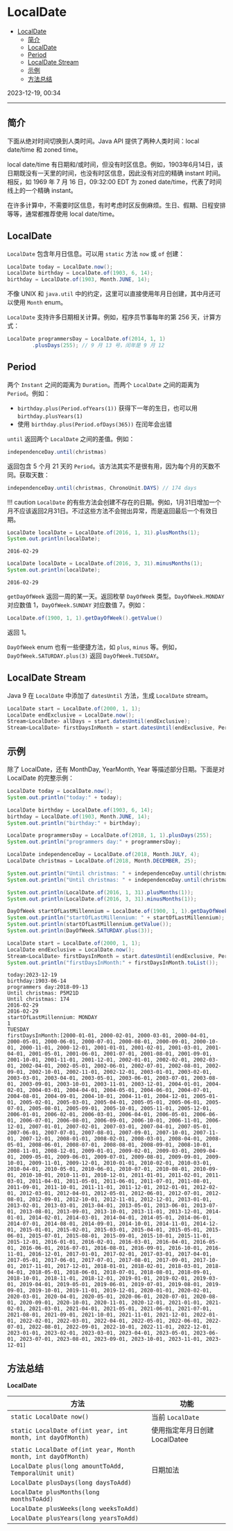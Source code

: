 # LocalDate

- [LocalDate](#localdate)
  - [简介](#简介)
  - [LocalDate](#localdate-1)
  - [Period](#period)
  - [LocalDate Stream](#localdate-stream)
  - [示例](#示例)
  - [方法总结](#方法总结)

2023-12-19, 00:34
****

## 简介

下面从绝对时间切换到人类时间。Java API 提供了两种人类时间：local date/time 和 zoned time。

local date/time 有日期和/或时间，但没有时区信息。例如，1903年6月14日，该日期既没有一天里的时间，也没有时区信息，因此没有对应的精确 instant 时间。相反，如 1969 年 7 月 16 日，09:32:00 EDT 为 zoned date/time，代表了时间线上的一个精确 instant。

在许多计算中，不需要时区信息，有时考虑时区反倒麻烦。生日、假期、日程安排等等，通常都推荐使用 local date/time。

## LocalDate

`LocalDate` 包含年月日信息。可以用 `static` 方法 `now` 或 `of` 创建：

```java
LocalDate today = LocalDate.now();
LocalDate birthday = LocalDate.of(1903, 6, 14);
birthday = LocalDate.of(1903, Month.JUNE, 14);
```

不像 UNIX 和 `java.util` 中的约定，这里可以直接使用年月日创建，其中月还可以使用 `Month` enum。

`LocalDate` 支持许多日期相关计算。例如，程序员节事每年的第 256 天，计算方式：

```java
LocalDate programmersDay = LocalDate.of(2014, 1, 1)
        .plusDays(255); // 9 月 13 号，闰年是 9 月 12
```

## Period

两个 `Instant` 之间的距离为 `Duration`。而两个 `LocalDate` 之间的距离为 `Period`。例如：

- `birthday.plus(Period.ofYears(1))` 获得下一年的生日，也可以用 `birthday.plusYears(1)`
- 使用 `birthday.plus(Period.ofDays(365))` 在闰年会出错

`until` 返回两个 `LocalDate` 之间的差值。例如：

```java
independenceDay.until(christmas)
```

返回包含 5 个月 21 天的 `Period`。该方法其实不是很有用，因为每个月的天数不同。获取天数：

```java
independenceDay.until(christmas, ChronoUnit.DAYS) // 174 days
```

!!! caution
    `LocalDate` 的有些方法会创建不存在的日期。例如，1月31日增加一个月不应该返回2月31日。不过这些方法不会抛出异常，而是返回最后一个有效日期。

```java
LocalDate localDate = LocalDate.of(2016, 1, 31).plusMonths(1);
System.out.println(localDate);
```

```
2016-02-29
```

```java
LocalDate localDate = LocalDate.of(2016, 3, 31).minusMonths(1);
System.out.println(localDate);
```

```
2016-02-29
```

`getDayOfWeek` 返回一周的某一天。返回枚举 `DayOfWeek` 类型。`DayOfWeek.MONDAY` 对应数值 1，`DayOfWeek.SUNDAY` 对应数值 7。例如：

```java
LocalDate.of(1900, 1, 1).getDayOfWeek().getValue()
```

返回 1。

`DayOfWeek` enum 也有一些便捷方法，如 `plus`, `minus` 等。例如，`DayOfWeek.SATURDAY.plus(3)` 返回 `DayOfWeek.TUESDAY`。

## LocalDate Stream

Java 9 在 `LocalDate` 中添加了 `datesUntil` 方法，生成 `LocalDate` stream。

```java
LocalDate start = LocalDate.of(2000, 1, 1);
LocalDate endExclusive = LocalDate.now();
Stream<LocalDate> allDays = start.datesUntil(endExclusive);
Stream<LocalDate> firstDaysInMonth = start.datesUntil(endExclusive, Period.ofMonths(1));
```

## 示例

除了 LocalDate，还有 MonthDay, YearMonth, Year 等描述部分日期。下面是对 LocalDate 的完整示例：

```java
LocalDate today = LocalDate.now();
System.out.println("today:" + today);

LocalDate birthday = LocalDate.of(1903, 6, 14);
birthday = LocalDate.of(1903, Month.JUNE, 14);
System.out.println("birthday:" + birthday);

LocalDate programmersDay = LocalDate.of(2018, 1, 1).plusDays(255);
System.out.println("programmers day:" + programmersDay);

LocalDate independenceDay = LocalDate.of(2018, Month.JULY, 4);
LocalDate christmas = LocalDate.of(2018, Month.DECEMBER, 25);

System.out.println("Until christmas: " + independenceDay.until(christmas));
System.out.println("Until christmas: " + independenceDay.until(christmas, ChronoUnit.DAYS));

System.out.println(LocalDate.of(2016, 1, 31).plusMonths(1));
System.out.println(LocalDate.of(2016, 3, 31).minusMonths(1));

DayOfWeek startOfLastMillennium = LocalDate.of(1900, 1, 1).getDayOfWeek();
System.out.println("startOfLastMillennium: " + startOfLastMillennium);
System.out.println(startOfLastMillennium.getValue());
System.out.println(DayOfWeek.SATURDAY.plus(3));

LocalDate start = LocalDate.of(2000, 1, 1);
LocalDate endExclusive = LocalDate.now();
Stream<LocalDate> firstDaysInMonth = start.datesUntil(endExclusive, Period.ofMonths(1));
System.out.println("firstDaysInMonth:" + firstDaysInMonth.toList());
```

```
today:2023-12-19
birthday:1903-06-14
programmers day:2018-09-13
Until christmas: P5M21D
Until christmas: 174
2016-02-29
2016-02-29
startOfLastMillennium: MONDAY
1
TUESDAY
firstDaysInMonth:[2000-01-01, 2000-02-01, 2000-03-01, 2000-04-01, 2000-05-01, 2000-06-01, 2000-07-01, 2000-08-01, 2000-09-01, 2000-10-01, 2000-11-01, 2000-12-01, 2001-01-01, 2001-02-01, 2001-03-01, 2001-04-01, 2001-05-01, 2001-06-01, 2001-07-01, 2001-08-01, 2001-09-01, 2001-10-01, 2001-11-01, 2001-12-01, 2002-01-01, 2002-02-01, 2002-03-01, 2002-04-01, 2002-05-01, 2002-06-01, 2002-07-01, 2002-08-01, 2002-09-01, 2002-10-01, 2002-11-01, 2002-12-01, 2003-01-01, 2003-02-01, 2003-03-01, 2003-04-01, 2003-05-01, 2003-06-01, 2003-07-01, 2003-08-01, 2003-09-01, 2003-10-01, 2003-11-01, 2003-12-01, 2004-01-01, 2004-02-01, 2004-03-01, 2004-04-01, 2004-05-01, 2004-06-01, 2004-07-01, 2004-08-01, 2004-09-01, 2004-10-01, 2004-11-01, 2004-12-01, 2005-01-01, 2005-02-01, 2005-03-01, 2005-04-01, 2005-05-01, 2005-06-01, 2005-07-01, 2005-08-01, 2005-09-01, 2005-10-01, 2005-11-01, 2005-12-01, 2006-01-01, 2006-02-01, 2006-03-01, 2006-04-01, 2006-05-01, 2006-06-01, 2006-07-01, 2006-08-01, 2006-09-01, 2006-10-01, 2006-11-01, 2006-12-01, 2007-01-01, 2007-02-01, 2007-03-01, 2007-04-01, 2007-05-01, 2007-06-01, 2007-07-01, 2007-08-01, 2007-09-01, 2007-10-01, 2007-11-01, 2007-12-01, 2008-01-01, 2008-02-01, 2008-03-01, 2008-04-01, 2008-05-01, 2008-06-01, 2008-07-01, 2008-08-01, 2008-09-01, 2008-10-01, 2008-11-01, 2008-12-01, 2009-01-01, 2009-02-01, 2009-03-01, 2009-04-01, 2009-05-01, 2009-06-01, 2009-07-01, 2009-08-01, 2009-09-01, 2009-10-01, 2009-11-01, 2009-12-01, 2010-01-01, 2010-02-01, 2010-03-01, 2010-04-01, 2010-05-01, 2010-06-01, 2010-07-01, 2010-08-01, 2010-09-01, 2010-10-01, 2010-11-01, 2010-12-01, 2011-01-01, 2011-02-01, 2011-03-01, 2011-04-01, 2011-05-01, 2011-06-01, 2011-07-01, 2011-08-01, 2011-09-01, 2011-10-01, 2011-11-01, 2011-12-01, 2012-01-01, 2012-02-01, 2012-03-01, 2012-04-01, 2012-05-01, 2012-06-01, 2012-07-01, 2012-08-01, 2012-09-01, 2012-10-01, 2012-11-01, 2012-12-01, 2013-01-01, 2013-02-01, 2013-03-01, 2013-04-01, 2013-05-01, 2013-06-01, 2013-07-01, 2013-08-01, 2013-09-01, 2013-10-01, 2013-11-01, 2013-12-01, 2014-01-01, 2014-02-01, 2014-03-01, 2014-04-01, 2014-05-01, 2014-06-01, 2014-07-01, 2014-08-01, 2014-09-01, 2014-10-01, 2014-11-01, 2014-12-01, 2015-01-01, 2015-02-01, 2015-03-01, 2015-04-01, 2015-05-01, 2015-06-01, 2015-07-01, 2015-08-01, 2015-09-01, 2015-10-01, 2015-11-01, 2015-12-01, 2016-01-01, 2016-02-01, 2016-03-01, 2016-04-01, 2016-05-01, 2016-06-01, 2016-07-01, 2016-08-01, 2016-09-01, 2016-10-01, 2016-11-01, 2016-12-01, 2017-01-01, 2017-02-01, 2017-03-01, 2017-04-01, 2017-05-01, 2017-06-01, 2017-07-01, 2017-08-01, 2017-09-01, 2017-10-01, 2017-11-01, 2017-12-01, 2018-01-01, 2018-02-01, 2018-03-01, 2018-04-01, 2018-05-01, 2018-06-01, 2018-07-01, 2018-08-01, 2018-09-01, 2018-10-01, 2018-11-01, 2018-12-01, 2019-01-01, 2019-02-01, 2019-03-01, 2019-04-01, 2019-05-01, 2019-06-01, 2019-07-01, 2019-08-01, 2019-09-01, 2019-10-01, 2019-11-01, 2019-12-01, 2020-01-01, 2020-02-01, 2020-03-01, 2020-04-01, 2020-05-01, 2020-06-01, 2020-07-01, 2020-08-01, 2020-09-01, 2020-10-01, 2020-11-01, 2020-12-01, 2021-01-01, 2021-02-01, 2021-03-01, 2021-04-01, 2021-05-01, 2021-06-01, 2021-07-01, 2021-08-01, 2021-09-01, 2021-10-01, 2021-11-01, 2021-12-01, 2022-01-01, 2022-02-01, 2022-03-01, 2022-04-01, 2022-05-01, 2022-06-01, 2022-07-01, 2022-08-01, 2022-09-01, 2022-10-01, 2022-11-01, 2022-12-01, 2023-01-01, 2023-02-01, 2023-03-01, 2023-04-01, 2023-05-01, 2023-06-01, 2023-07-01, 2023-08-01, 2023-09-01, 2023-10-01, 2023-11-01, 2023-12-01]
```

## 方法总结

**LocalDate**

|方法|功能|
|---|---|
|`static LocalDate now()`|当前 `LocalDate`|
|`static LocalDate of(int year, int month, int dayOfMonth)`|使用指定年月日创建 LocalDatee|
|`static LocalDate of(int year, Month month, int dayOfMonth)`|
|`LocalDate plus(long amountToAdd, TemporalUnit unit)`|日期加法|
|`LocalDate plusDays(long daysToAdd)`|
|`LocalDate plusMonths(long monthsToAdd)`|
|`LocalDate plusWeeks(long weeksToAdd)`|
|`LocalDate plusYears(long yearsToAdd)`|
